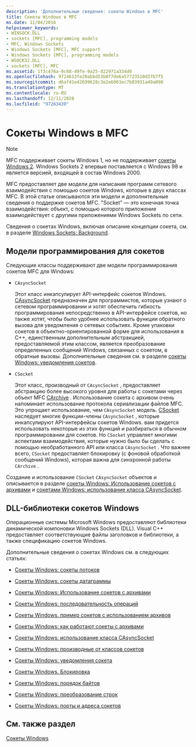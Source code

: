```yaml
---
description: 'Дополнительные сведения: сокеты Windows в MFC'
title: Сокеты Windows в MFC
ms.date: 11/04/2016
helpviewer_keywords:
- WINSOCK.DLL
- sockets [MFC], programming models
- MFC, Windows Sockets
- Windows Sockets [MFC], MFC support
- Windows Sockets [MFC], programming models
- WSOCK32.DLL
- sockets [MFC], MFC
ms.assetid: 1f3c476a-9c68-49fe-9a25-d22971a334d0
ms.openlocfilehash: 9724613fe20abbd53b8f7de6a57723510d37b7f5
ms.sourcegitcommit: d6af41e42699628c3e2e6063ec7b03931a49a098
ms.translationtype: MT
ms.contentlocale: ru-RU
ms.lasthandoff: 12/11/2020
ms.locfileid: "97263430"
---
```

# <a name="windows-sockets-in-mfc"></a>Сокеты Windows в MFC

> [!NOTE]
> MFC поддерживает сокеты Windows 1, но не поддерживает [сокеты Windows 2](/windows/win32/WinSock/windows-sockets-start-page-2). Windows Sockets 2 впервые поставляется с Windows 98 и является версией, входящей в состав Windows 2000.

MFC предоставляет две модели для написания программ сетевого взаимодействия с помощью сокетов Windows, которые в двух классах MFC. В этой статье описываются эти модели и дополнительные сведения о поддержке сокетов MFC. "Socket" — это конечная точка взаимодействия: объект, с помощью которого приложение взаимодействует с другими приложениями Windows Sockets по сети.

Сведения о сокетах Windows, включая описание концепции сокета, см. в разделе [Windows Sockets: Background](../mfc/windows-sockets-background.md).

## <a name="sockets-programming-models"></a><a name="_core_sockets_programming_models"></a> Модели программирования для сокетов

Следующие классы поддерживают две модели программирования сокетов MFC для Windows:

- `CAsyncSocket`

   Этот класс инкапсулирует API-интерфейс сокетов Windows. [CAsyncSocket](../mfc/reference/casyncsocket-class.md) предназначен для программистов, которые узнают о сетевом программировании и хотят обеспечить гибкость программирования непосредственно в API-интерфейсе сокетов, но также хотят, чтобы было удобнее использовать функции обратного вызова для уведомления о сетевых событиях. Кроме упаковки сокетов в объектно-ориентированной форме для использования в C++, единственным дополнительным абстракцией, предоставляемой этим классом, является преобразование определенных сообщений Windows, связанных с сокетом, в обратные вызовы. Дополнительные сведения см. в разделе [сокеты Windows: уведомления сокетов](../mfc/windows-sockets-socket-notifications.md).

- `CSocket`

   Этот класс, производный от `CAsyncSocket` , предоставляет абстракцию более высокого уровня для работы с сокетами через объект MFC [CArchive](../mfc/reference/carchive-class.md) . Использование сокета с архивом очень напоминает использование протокола сериализации файлов MFC. Это упрощает использование, чем `CAsyncSocket` модель. [CSocket](../mfc/reference/csocket-class.md) наследует многие функции-члены `CAsyncSocket` , которые инкапсулируют API-интерфейсы сокетов Windows. вам придется использовать некоторые из этих функций и разбираться в обычном программировании для сокетов. Но `CSocket` управляет многими аспектами взаимодействия, которые нужно было бы сделать с помощью необработанного API или класса `CAsyncSocket` . Что важнее всего, `CSocket` предоставляет блокировку (с фоновой обработкой сообщений Windows), которая важна для синхронной работы `CArchive` .

Создание и использование `CSocket` `CAsyncSocket` объектов и описывается в разделе [сокеты Windows: Использование сокетов с архивами](../mfc/windows-sockets-using-sockets-with-archives.md) и [сокетами Windows: использование класса CAsyncSocket](../mfc/windows-sockets-using-class-casyncsocket.md).

## <a name="windows-sockets-dlls"></a><a name="_core_mfc_socket_samples_and_windows_sockets_dlls"></a> DLL-библиотеки сокетов Windows

Операционные системы Microsoft Windows предоставляют библиотеки динамической компоновки Windows Sockets (DLL). Visual C++ предоставляет соответствующие файлы заголовков и библиотеки, а также спецификацию сокетов Windows.

Дополнительные сведения о сокетах Windows см. в следующих статьях:

- [Сокеты Windows: сокеты потоков](../mfc/windows-sockets-stream-sockets.md)

- [Сокеты Windows: сокеты датаграммы](../mfc/windows-sockets-datagram-sockets.md)

- [Сокеты Windows: Использование сокетов с архивами](../mfc/windows-sockets-using-sockets-with-archives.md)

- [Сокеты Windows: последовательность операций](../mfc/windows-sockets-sequence-of-operations.md)

- [Сокеты Windows. пример сокетов с использованием архивов](../mfc/windows-sockets-example-of-sockets-using-archives.md)

- [Сокеты Windows: как работают сокеты с архивами](../mfc/windows-sockets-how-sockets-with-archives-work.md)

- [Сокеты Windows: использование класса CAsyncSocket](../mfc/windows-sockets-using-class-casyncsocket.md)

- [Сокеты Windows: производные от классов сокетов](../mfc/windows-sockets-deriving-from-socket-classes.md)

- [Сокеты Windows: уведомления сокета](../mfc/windows-sockets-socket-notifications.md)

- [Сокеты Windows. Блокировка](../mfc/windows-sockets-blocking.md)

- [Сокеты Windows: порядок байтов](../mfc/windows-sockets-byte-ordering.md)

- [Сокеты Windows: преобразование строк](../mfc/windows-sockets-converting-strings.md)

- [Сокеты Windows: порты и адреса сокетов](../mfc/windows-sockets-ports-and-socket-addresses.md)

## <a name="see-also"></a>См. также раздел

[Сокеты Windows](../mfc/windows-sockets.md)
